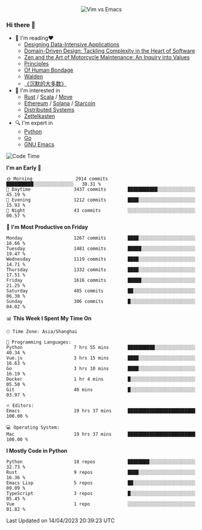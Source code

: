 <p align="center">
    <img src="https://gist.githubusercontent.com/coldnight/e696baffb094e71c96cb302118878eae/raw/40ea5053a6f66cc65f90f437e4173497da225958/banner.gif" alt="Vim vs Emacs" />
</p>

### Hi there 👋

- 📖 I'm reading❤️
    + [Designing Data-Intensive Applications](https://www.oreilly.com/library/view/designing-data-intensive-applications/9781491903063/)
    + [Domain-Driven Design: Tackling Complexity in the Heart of Software](https://www.dddcommunity.org/book/evans_2003/)
    + [Zen and the Art of Motorcycle Maintenance: An Inquiry into Values](https://en.wikipedia.org/wiki/Zen_and_the_Art_of_Motorcycle_Maintenance)
    + [Principles](https://www.principles.com/)
    + [Of Human Bondage](https://en.wikipedia.org/wiki/Of_Human_Bondage)
    + [Walden](https://en.wikipedia.org/wiki/Walden)
    + [《沉默的大多数》](https://en.wikipedia.org/wiki/Silent_majority)
- 🌱 I'm interested in
    + [Rust](https://www.rust-lang.org/) / [Scala](https://www.scala-lang.org/) / [Move](https://github.com/move-language/move/)
    + [Ethereum](https://ethereum.org/en/) / [Solana](https://solana.com/) / [Starcoin](https://github.com/starcoinorg/starcoin)
	+ [Distributed Systems](https://www.linuxzen.com/notes/topics/20200320174417_%E5%88%86%E5%B8%83%E5%BC%8F/)
	+ [Zettelkasten](https://www.linuxzen.com/notes/notes/20220120080920-slip_box/)
- 🔍 I'm expert in
    + [Python](https://www.python.org/)
    + [Go](https://go.dev/)
    + [GNU Emacs](https://www.gnu.org/software/emacs/)

<!--START_SECTION:waka-->
![Code Time](http://img.shields.io/badge/Code%20Time-2%2C056%20hrs%2050%20mins-blue)

**I'm an Early 🐤** 

```text
🌞 Morning                2914 commits        ██████████░░░░░░░░░░░░░░░   38.31 % 
🌆 Daytime                3437 commits        ███████████░░░░░░░░░░░░░░   45.19 % 
🌃 Evening                1212 commits        ████░░░░░░░░░░░░░░░░░░░░░   15.93 % 
🌙 Night                  43 commits          ░░░░░░░░░░░░░░░░░░░░░░░░░   00.57 % 
```
📅 **I'm Most Productive on Friday** 

```text
Monday                   1267 commits        ████░░░░░░░░░░░░░░░░░░░░░   16.66 % 
Tuesday                  1481 commits        █████░░░░░░░░░░░░░░░░░░░░   19.47 % 
Wednesday                1119 commits        ████░░░░░░░░░░░░░░░░░░░░░   14.71 % 
Thursday                 1332 commits        ████░░░░░░░░░░░░░░░░░░░░░   17.51 % 
Friday                   1616 commits        █████░░░░░░░░░░░░░░░░░░░░   21.25 % 
Saturday                 485 commits         ██░░░░░░░░░░░░░░░░░░░░░░░   06.38 % 
Sunday                   306 commits         █░░░░░░░░░░░░░░░░░░░░░░░░   04.02 % 
```


📊 **This Week I Spent My Time On** 

```text
🕑︎ Time Zone: Asia/Shanghai

💬 Programming Languages: 
Python                   7 hrs 55 mins       ██████████░░░░░░░░░░░░░░░   40.34 % 
Vue.js                   3 hrs 15 mins       ████░░░░░░░░░░░░░░░░░░░░░   16.63 % 
Go                       3 hrs 10 mins       ████░░░░░░░░░░░░░░░░░░░░░   16.19 % 
Docker                   1 hr 4 mins         █░░░░░░░░░░░░░░░░░░░░░░░░   05.50 % 
Git                      46 mins             █░░░░░░░░░░░░░░░░░░░░░░░░   03.97 % 

🔥 Editors: 
Emacs                    19 hrs 37 mins      █████████████████████████   100.00 % 

💻 Operating System: 
Mac                      19 hrs 37 mins      █████████████████████████   100.00 % 
```

**I Mostly Code in Python** 

```text
Python                   18 repos            ████████░░░░░░░░░░░░░░░░░   32.73 % 
Rust                     9 repos             ████░░░░░░░░░░░░░░░░░░░░░   16.36 % 
Emacs Lisp               5 repos             ██░░░░░░░░░░░░░░░░░░░░░░░   09.09 % 
TypeScript               3 repos             █░░░░░░░░░░░░░░░░░░░░░░░░   05.45 % 
Vue                      1 repo              ░░░░░░░░░░░░░░░░░░░░░░░░░   01.82 % 
```




 Last Updated on 14/04/2023 20:39:23 UTC
<!--END_SECTION:waka-->
